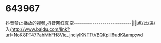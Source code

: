 # 643967
抖音禁止播放的视频,抖音网红真空----------------------------🚿🚿点/此/进/入/http://www.baidu.com/link?url=NoK8PT47PahMhFH8Vie_jnciyIKNTTtVBQKpill6udK&amp;wd
